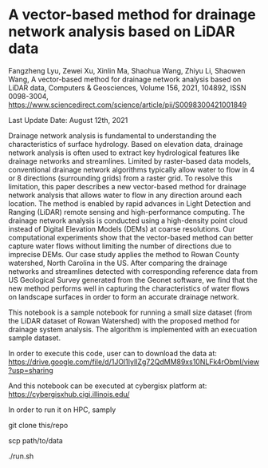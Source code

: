 # A vector-based method for drainage network analysis based on LiDAR data

Fangzheng Lyu, Zewei Xu, Xinlin Ma, Shaohua Wang, Zhiyu Li, Shaowen Wang, A vector-based method for drainage network analysis based on LiDAR data, Computers & Geosciences, Volume 156, 2021, 104892, ISSN 0098-3004,
https://www.sciencedirect.com/science/article/pii/S0098300421001849

Last Update Date: August 12th, 2021

Drainage network analysis is fundamental to understanding the characteristics of surface hydrology. Based on elevation data, drainage network analysis is often used to extract key hydrological features like drainage networks and streamlines. Limited by raster-based data models, conventional drainage network algorithms typically allow water to flow in 4 or 8 directions (surrounding grids) from a raster grid. To resolve this limitation, this paper describes a new vector-based method for drainage network analysis that allows water to flow in any direction around each location. The method is enabled by rapid advances in Light Detection and Ranging (LiDAR) remote sensing and high-performance computing. The drainage network analysis is conducted using a high-density point cloud instead of Digital Elevation Models (DEMs) at coarse resolutions. Our computational experiments show that the vector-based method can better capture water flows without limiting the number of directions due to imprecise DEMs. Our case study applies the method to Rowan County watershed, North Carolina in the US. After comparing the drainage networks and streamlines detected with corresponding reference data from US Geological Survey generated from the Geonet software, we find that the new method performs well in capturing the characteristics of water flows on landscape surfaces in order to form an accurate drainage network.

This notebook is a sample notebook for running a small size dataset (from the LiDAR dataset of Rowan Watershed) with the proposed method for drainage system analysis. The algorithm is implemented with an execuation sample dataset.

In order to execute this code, user can to download the data at: https://drive.google.com/file/d/1JOl1IylIZg72QdMM89xs10NLFk4rObml/view?usp=sharing

And this notebook can be executed at cybergisx platform at: https://cybergisxhub.cigi.illinois.edu/

In order to run it on HPC, samply 

git clone this/repo

scp path/to/data

./run.sh
